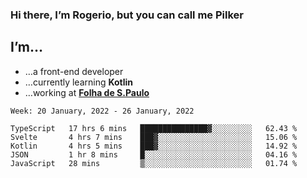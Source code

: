### Hi there, I’m Rogerio, but you can call me Pilker

## I’m…
- …a front-end developer
- …currently learning **Kotlin**
- …working at [**Folha de S.Paulo**](https://www.folha.com.br/)

<!--START_SECTION:waka-->
```text
Week: 20 January, 2022 - 26 January, 2022

TypeScript   17 hrs 6 mins   ███████████████▓░░░░░░░░░   62.43 % 
Svelte       4 hrs 7 mins    ███▓░░░░░░░░░░░░░░░░░░░░░   15.06 % 
Kotlin       4 hrs 5 mins    ███▓░░░░░░░░░░░░░░░░░░░░░   14.92 % 
JSON         1 hr 8 mins     █░░░░░░░░░░░░░░░░░░░░░░░░   04.16 % 
JavaScript   28 mins         ▒░░░░░░░░░░░░░░░░░░░░░░░░   01.74 % 
```
<!--END_SECTION:waka-->
